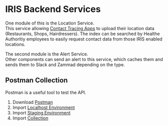 # IRIS Backend Services

One module of this is the Location Service.  
This service allowing [Contact Tracing Apps](https://www.wirfuerdigitalisierung.de/ber-uns) to upload their location data (Restaurants, Shops, Hairdressers). The index can be searched by Healthe Authoritiy employees to easily request contact data from those IRIS enabled locations. 

The second module is the Alert Service.  
Other components can send an alert to this service, which caches them and sends them to Slack and Zammad depending on the type. 

## Postman Collection

Postman is a useful tool to test the API. 

1) Download [Postman](https://www.postman.com)
2) Import [Localhost Environment](postman/IRIS%20localhost.postman_environment.json)
3) Import [Staging Environment](postman/IRIS%20staging.postman_environment.json)
4) Import [Collection](postman/iris-location-service.postman_collection.json)
